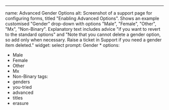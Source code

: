 ---
name: Advanced Gender Options
alt: Screenshot of a support page for configuring forms, titled "Enabling Advanced Options". Shows an example customised "Gender" drop-down with options "Male", "Female", "Other", "Mx", "Non-Binary". Explanatory text includes advice "if you want to revert to the standard options" and "Note that you cannot delete a gender option, so add only when necessary. Raise a ticket in Support if you need a gender item deleted."
widget: select
prompt: Gender *
options:
 - Male
 - Female
 - Other
 - Mx
 - Non-Binary
tags:
 - genders
 - you-tried
 - advanced
 - titles
 - erasure
